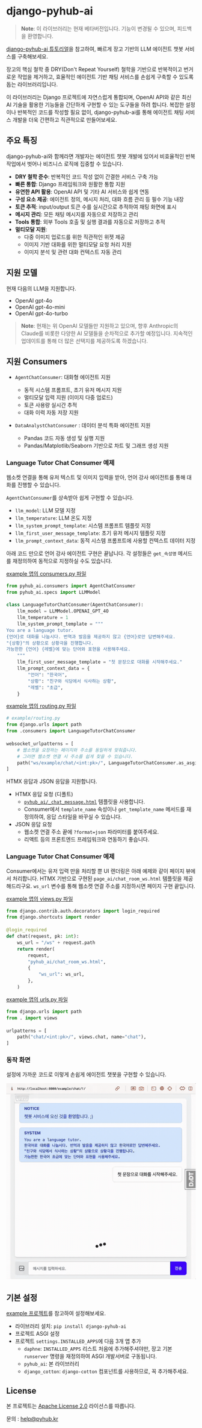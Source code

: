 # django-pyhub-ai

> **Note**: 이 라이브러리는 현재 베타버전입니다. 기능이 변경될 수 있으며, 피드백을 환영합니다.

[django-pyhub-ai 튜토리얼](https://django-pyhub-ai.readthedocs.io)을 참고하여, 빠르게 장고 기반의 LLM 에이전트 챗봇 서비스를 구축해보세요.

장고의 핵심 철학 중 DRY(Don't Repeat Yourself) 철학을 기반으로 반복적이고 번거로운 작업을 제거하고, 효율적인 에이전트 기반 채팅 서비스를 손쉽게 구축할 수 있도록 돕는 라이브러리입니다.

이 라이브러리는 Django 프로젝트에 자연스럽게 통합되며, OpenAI API와 같은 최신 AI 기술을 활용한 기능들을 간단하게 구현할 수 있는 도구들을 하려 합니다.
복잡한 설정이나 반복적인 코드를 작성할 필요 없이, django-pyhub-ai를 통해 에이전트 채팅 서비스 개발을 더욱 간편하고 직관적으로 만들어보세요.

## 주요 특징

django-pyhub-ai와 함께라면 개발자는 에이전트 챗봇 개발에 있어서 비효율적인 반복 작업에서 벗어나 비즈니스 로직에 집중할 수 있습니다.

- **DRY 철학 준수**: 반복적인 코드 작성 없이 간결한 서비스 구축 가능
- **빠른 통합**: Django 프레임워크와 원활한 통합 지원
- **유연한 API 활용**: OpenAI API 및 기타 AI 서비스와 쉽게 연동
- **구성 요소 제공**: 에이전트 정의, 메시지 처리, 대화 흐름 관리 등 필수 기능 내장
- **토큰 추적**: input/output 토큰 수를 실시간으로 추적하여 채팅 화면에 표시
- **메시지 관리**: 모든 채팅 메시지를 자동으로 저장하고 관리
- **Tools 통합**: 외부 Tools 호출 및 실행 결과를 자동으로 저장하고 추적
- **멀티모달 지원**: 
  - 다중 이미지 업로드를 위한 직관적인 위젯 제공
  - 이미지 기반 대화를 위한 멀티모달 요청 처리 지원
  - 이미지 분석 및 관련 대화 컨텍스트 자동 관리

## 지원 모델

현재 다음의 LLM을 지원합니다.

- OpenAI gpt-4o
- OpenAI gpt-4o-mini
- OpenAI gpt-4o-turbo

> **Note**: 현재는 위 OpenAI 모델들만 지원하고 있으며, 향후 Anthropic의 Claude를 비롯한 다양한 AI 모델들을 순차적으로 추가할 예정입니다. 지속적인 업데이트를 통해 더 많은 선택지를 제공하도록 하겠습니다.

## 지원 Consumers

+ `AgentChatConsumer`: 대화형 에이전트 지원
  - 동적 시스템 프롬프트, 초기 유저 메시지 지원
  - 멀티모달 입력 지원 (이미지 다중 업로드)
  - 토큰 사용량 실시간 추적
  - 대화 이력 자동 저장 지원

+ `DataAnalystChatConsumer` : 데이터 분석 특화 에이전트 지원
  - Pandas 코드 자동 생성 및 실행 지원
  - Pandas/Matplotlib/Seaborn 기반으로 차트 및 그래프 생성 지원

### Language Tutor Chat Consumer 예제

웹소켓 연결을 통해 유저 텍스트 및 이미지 입력을 받아, 언어 강사 에이전트를 통해 대화를 진행할 수 있습니다.

`AgentChatConsumer`를 상속받아 쉽게 구현할 수 있습니다.
  - `llm_model`: LLM 모델 지정
  - `llm_temperature`: LLM 온도 지정
  - `llm_system_prompt_template`: 시스템 프롬프트 템플릿 지정
  - `llm_first_user_message_template`: 초기 유저 메시지 템플릿 지정
  - `llm_prompt_context_data`: 동적 시스템 프롬프트에 사용할 컨텍스트 데이터 지정

아래 코드 만으로 언어 강사 에이전트 구현은 끝납니다. 각 설정들은 `get_속성명` 메서드를 재정의하여 동적으로 지정하실 수도 있습니다.

[example 앱의 consumers.py 파일](./tests/example/consumers.py)

```python
from pyhub_ai.consumers import AgentChatConsumer
from pyhub_ai.specs import LLMModel

class LanguageTutorChatConsumer(AgentChatConsumer):
    llm_model = LLMModel.OPENAI_GPT_4O
    llm_temperature = 1
    llm_system_prompt_template = """
You are a language tutor.
{언어}로 대화를 나눕시다. 번역과 발음을 제공하지 않고 {언어}로만 답변해주세요.
"{상황}"의 상황으로 상황극을 진행합니다.
가능한한 {언어} {레벨}에 맞는 단어와 표현을 사용해주세요.
    """
    llm_first_user_message_template = "첫 문장으로 대화를 시작해주세요."
    llm_prompt_context_data = {
        "언어": "한국어",
        "상황": "친구와 식당에서 식사하는 상황",
        "레벨": "초급",
    }
```

[example 앱의 routing.py 파일](./tests/example/routing.py)

```python
# example/routing.py
from django.urls import path
from .consumers import LanguageTutorChatConsumer

websocket_urlpatterns = [
    # 웹소켓을 요청하는 페이지와 주소를 동일하게 맞춰줍니다.
    # 그러면 웹소켓 연결 시 주소를 쉽게 찾을 수 있습니다.
    path("ws/example/chat/<int:pk>/", LanguageTutorChatConsumer.as_asgi()),
]
```

HTMX 응답과 JSON 응답을 지원합니다.

+ HTMX 응답 요청 (디폴트)
  - [`pyhub_ai/_chat_message.html`](src/pyhub_ai/templates/pyhub_ai/_chat_message.html) 템플릿을 사용합니다.
  - Consumer에서 `template_name` 속성이나 `get_template_name` 메서드를 재정의하여, 응답 스타일을 바꾸실 수 있습니다.
+ JSON 응답 요청
  - 웹소켓 연결 주소 끝에 `?format=json` 파라미터를 붙여주세요.
  - 리액트 등의 프론트엔드 프레임워크와 연동하기 좋습니다.

### Language Tutor Chat Consumer 예제

Consumer에서는 유저 입력 만을 처리할 뿐 UI 렌더링은 아래 예제와 같이 페이지 뷰에서 처리합니다.
HTMX 기반으로 구현된 `page_ai/chat_room_ws.html` 템플릿을 제공해드리구요.
`ws_url` 변수를 통해 웹소켓 연결 주소를 지정하시면 페이지 구현 끝입니다.

[example 앱의 views.py 파일](./tests/example/views.py)

```python
from django.contrib.auth.decorators import login_required
from django.shortcuts import render

@login_required
def chat(request, pk: int):
    ws_url = "/ws" + request.path
    return render(
        request,
        "pyhub_ai/chat_room_ws.html",
        {
            "ws_url": ws_url,
        },
    )
```

[example 앱의 urls.py 파일](./tests/example/urls.py)

```python
from django.urls import path
from . import views

urlpatterns = [
    path("chat/<int:pk>/", views.chat, name="chat"),
]
```

### 동작 화면

설정에 가까운 코드로 이렇게 손쉽게 에이전트 챗봇을 구현할 수 있습니다.

![screenshot 01](./docs/assets/screenshot-01.gif)

## 기본 설정

[example 프로젝트](./tests/)를 참고하여 설정해보세요.

+ 라이브러리 설치: `pip install django-pyhub-ai`
+ 프로젝트 ASGI 설정
+ 프로젝트 `settings.INSTALLED_APPS`에 다음 3개 앱 추가
  - `daphne`: `INSTALLED_APPS` 리스트 처음에 추가해주셔야만, 장고 기본 `runserver` 명령을 재정의하여 ASGI 개발서버로 구동됩니다.
  - `pyhub_ai`: 본 라이브러리
  - `django_cotton`: `django-cotton` 컴포넌트를 사용하므로, 꼭 추가해주세요.

## License

본 프로젝트는 [Apache License 2.0](LICENSE) 라이선스를 따릅니다.

문의 : help@pyhub.kr
